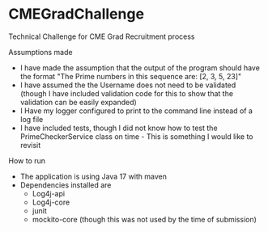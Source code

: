 # CMEGradChallenge
Technical Challenge for CME Grad Recruitment process

Assumptions made
 - I have made the assumption that the output of the program should have the format "The Prime numbers in this sequence are: [2, 3, 5, 23]"
 - I have assumed the the Username does not need to be validated (though I have included validation code for this to show that the validation can be easily expanded)
 - I Have my logger configured to print to the command line instead of a log file
 - I have included tests, though I did not know how to test the PrimeCheckerService class on time - This is something I would like to revisit

How to run
 - The application is using Java 17 with maven
 - Dependencies installed are
    - Log4j-api
    - Log4j-core
    - junit
    - mockito-core (though this was not used by the time of submission)

